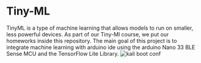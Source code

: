# Tiny-ML
TinyML is a type of machine learning that allows models to run on smaller, less powerful devices. As part of our Tiny-Ml course,  we put our homeworks inside this repository. 
The main goal of this project is to integrate machine learning with arduino ide using the arduino Nano 33 BLE Sense MCU and the TensorFlow Lite Library.
![kali boot conf](https://github.com/Omar-PRG/Tiny-ML/assets/93102956/b4b05809-537a-4489-93a9-5d86c3317f2e)
